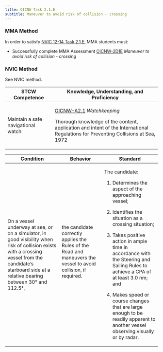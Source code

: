 ```yaml
---
title: OICNW Task 2.1.E 
subtitle: Maneuver to avoid risk of collision - crossing
---
```



### MMA Method

In order to satisfy  [NVIC 12-14  Task  2.1.E](/stcw23/assets/images/nvic-12-14.pdf), MMA students must:

* Successfully complete MMA Assessment  [OICNW-2D1E](OICNW-2D1E) *Maneuver to avoid risk of collision - crossing*


### NVIC Method

<a onclick="togglevisibility('nvic_methods')" >See NVIC method.</a>

<div id='nvic_methods' class='hide'>

<table>
<thead>
<tr>
<th class='forty'> STCW Competence </th>
<th class='sixty'> Knowledge, Understanding, and Proficiency </th>
</tr>
</thead>




<tbody>
<tr><td markdown='1'>

Maintain a safe navigational watch

</td><td markdown='1'>

[OICNW-A2.1](../../tables/21.html#OICNW-A2.1) *Watchkeeping*

Thorough knowledge of the content, application and intent of the International Regulations for Preventing Collisions at Sea, 1972

</td></tr>


</tbody>
</table>


<table>
<thead>
<tr><th class='twenty'>  Condition </th><th class='twenty'> Behavior </th><th  class='sixty'>Standard </th></tr>
</thead>
<tbody >



<tr><td markdown='1'>

On a vessel underway at sea, or on a simulator, in good visibility when risk of collision exists with a crossing vessel from the candidate’s starboard side at a relative bearing between 30° and 112.5°,

</td><td markdown='1'>

the candidate correctly applies the Rules of the Road and maneuvers the vessel to avoid collision, if required.

<br>

<div class="tooltip">
<span class="tooltiptext">
</span>
</div>


</td><td markdown='1'>

The candidate:

1. Determines the aspect of the approaching vessel;

2. Identifies the situation as a crossing situation;

3. Takes positive action in ample time in accordance with the Steering and Sailing Rules to achieve a CPA of at least 3.0 nm; and

4. Makes speed or course changes that are large enough to be readily apparent to another vessel observing visually or by radar.

</td></tr>
</tbody>
</table>
</div>
